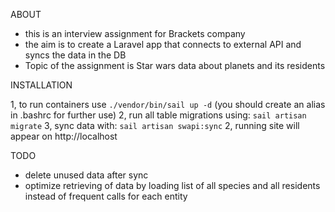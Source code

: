 ABOUT

- this is an interview assignment for Brackets company
- the aim is to create a Laravel app that connects to external API and syncs the data in the DB
- Topic of the assignment is Star wars data about planets and its residents

INSTALLATION

1, to run containers use `./vendor/bin/sail up -d` (you should create an alias in .bashrc for further use)
2, run all table migrations using: `sail artisan migrate`
3, sync data with: `sail artisan swapi:sync`
2, running site will appear on http://localhost

TODO

- delete unused data after sync
- optimize retrieving of data by loading list of all species and all residents instead of frequent calls for each entity
